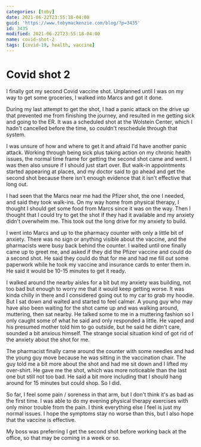 ```yaml
---
categories: [toby]
date: 2021-06-22T23:55:18-04:00
guid: 'https://www.tobymackenzie.com/blog/?p=3435'
id: 3435
modified: 2021-06-22T23:55:18-04:00
name: covid-shot-2
tags: [covid-19, health, vaccine]
---
```


Covid shot 2
============

I finally got my second Covid vaccine shot.  Unplanned until I was on my way to get some groceries, I walked into Marcs and got it done.

<!--more-->

During my last attempt to get the shot, I had a panic attack on the drive up that prevented me from finishing the journey, and resulted in me getting sick and going to the ER.  It was a scheduled shot at the Wolstein Center, which I hadn't cancelled before the time, so couldn't reschedule through that system.

I was unsure of how and where to get it and afraid I'd have another panic attack.  Working through being sick plus taking action on my chronic health issues, the normal time frame for getting the second shot came and went.  I was then also unsure if I should just start over.  But walk-in appointments started appearing at places, and my doctor said to go ahead and get the second shot because there isn't enough evidence that it isn't effective that long out.

I had seen that the Marcs near me had the Pfizer shot, the one I needed, and said they took walk-ins.  On my way home from physical therapy, I thought I should get some food from Marcs since it was on the way.  Then I thought that I could try to get the shot if they had it available and my anxiety didn't overwhelm me.  This took out the long drive for my anxiety to build.

I went into Marcs and up to the pharmacy counter with only a little bit of anxiety.  There was no sign or anything visible about the vaccine, and the pharmacists were busy back behind the counter.  I waited until one finally came up to greet me, and asked if they did the Pfizer vaccine and could do a second shot.  He said they could do that for me and had me fill out some paperwork while he took my vaccine and insurance cards to enter them in.  He said it would be 10-15 minutes to get it ready.

I walked around the nearby aisles for a bit but my anxiety was building, not too bad but enough to worry me that it would keep getting worse.  It was kinda chilly in there and I considered going out to my car to grab my hoodie.  But I sat down and waited and started to feel calmer.  A young guy who may have also been waiting for the shot came up and was walking around, muttering, then sat nearby.  He talked some to me in a muttering fashion so I only caught some of what he said and only responded a little.  He vaped and his presumed mother told him to go outside, but he said he didn't care, sounded a bit anxious himself.  The strange social situation kind of got rid of the anxiety about the shot for me.

The pharmacist finally came around the counter with some needles and had the young guy move because he was sitting in the vaccination chair.  The guy told me a bit more about the shot and had me sit down and I lifted my over-shirt.  He gave me the shot, which was more noticeable than the last one but still not too bad.  He said a bit more including that I should hang around for 15 minutes but could shop.  So I did.

So far, I feel some pain / soreness in that arm, but I don't think it's as bad as the first time.  I was able to do my evening physical therapy exercises with only minor trouble from the pain.  I think everything else I feel is just my normal issues.  I hope the symptoms stay no worse than this, but I also hope that the vaccine is effective.

My boss was preferring I get the second shot before working back at the office, so that may be coming in a week or so.
